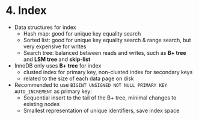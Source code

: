 # 4. Index

- Data structures for index
    - Hash map: good for unique key equality search
    - Sorted list: good for unique key equality search & range search, but very expensive for writes
    - Search tree: balanced between reads and writes, such as **B+ tree** and **LSM tree** and **skip-list**
- InnoDB only uses **B+ tree** for index
    - clusted index for primary key, non-clusted index for secondary keys
    - related to the size of each data page on disk
- Recommended to use `BIGINT UNSIGNED NOT NULL PRIMARY KEY AUTO_INCREMENT` as primary key:
    - Sequential insert to the tail of the B+ tree, minimal changes to existing nodes
    - Smallest representation of unique identifiers, save index space
